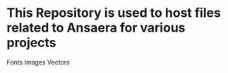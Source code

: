 # This Repository is used to host files related to Ansaera for various projects

Fonts
Images
Vectors

